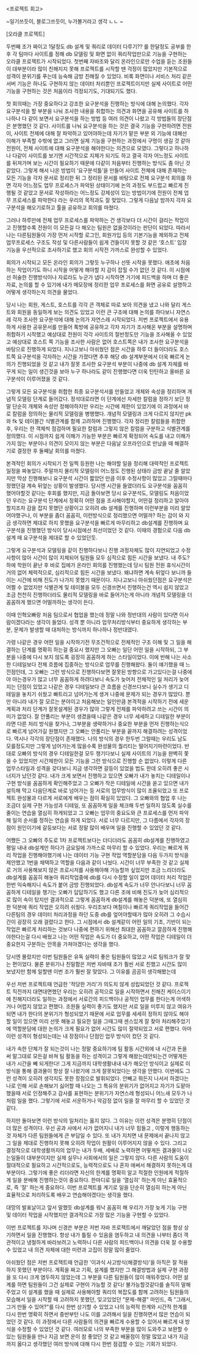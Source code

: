 <프로젝트 회고> 

~일기쓰듯이, 블로그쓰듯이, 누가볼거라고 생각 ㄴㄴ ~ 

 

[오라클 프로젝트] 

두번째 조가 짜이고 1달정도 db 설계 및 쿼리로 데이터 다루기?? 를 한달정도 공부를 한 후 각 팀마다 사이트를 정해 db 모델링 및 화면 없이 쿼리작업만으로 기능을 구현하는 오라클 프로젝트가 시작되었다. 첫번째 자바조와 달리 온라인으로만 수업을 듣는 조원들이 대부분이라 많이 친해지지 못해 프로젝트를 시작할 땐 걱정이 많았지만 기본적으로 성격이 분위기를 푸는데 능숙해 금방 친해질 수 있었다. 비록 화면이나 서비스 처리 같은 서버 기능은 하나도 구현하지 않는 데이터 처리뿐인 프로젝트이지만 실제 사이트로 어떤 기능을 구현하는 것은 처음이라 걱정되기도, 기대되기도 했다. 

첫 회의때는 가장 중요하다고 강조한 요구분석을 진행하는 방식에 대해 논의했다. 각자 요구분석을 할 부분을 나눠 조사한 내용을 취합하는 의견과 화면을 공유해 사이트를 하나하나 다 같이 보면서 요구분석을 하는 방법 등 여러 의견이 나왔고 각 방법들의 장단점은 분명했던 것 같다. 사이트를 나눠 요구분석을 하는 것은 결국 기능을 구현하려면 전원이, 사이트 전체에 대해 잘 파악하고 있어야하는데 자기가 맡은 부분 외 기능에 대해선 이해가 부족할 수밖에 없고 그러면 실제 기능을 구현하는 과정에서 구멍이 생길 것 같아 전원이, 전체 사이트에 대해 요구분석을 해야한다는 의견으로 모였다. 그렇다고 하나하나 다같이 사이트를 보기엔 시간적으로 지체가 되기도 하고 결국 각자 어느정도 사이트를 뒤져가며 보는 시간이 필요하기 때문에 다같이 처음부터 진행하는 방식도 좀 아닌 것 같았다. 그렇게 해서 나온 방법이 ‘요구분석틀’을 만들어 사이트 전체에 대해 존재하는 모든 기능을 각자 문서로 정리한 뒤 그 정리된 문서를 바탕으로 전체 요구분석 회의를 하면 각자 어느정도 업무 프로세스가 파악된 상태이기에 논의 과정도 부드럽고 빠르게 진행될 것 같았고 문서로 작성하라는 어느정도 강제성이 있는 방법이기에 전원이 전체 업무 프로세스를 파악한다 라는 우리의 목적과도 잘 맞았다. 그렇게 다음날 밤까지 각자 요구분석을 해오기로하고 툴을 공유하고 회의를 마쳤다.

그러나 하루만에 전체 업무 프로세스를 파악하는 건 생각보다 더 시간이 걸리는 작업이고 진행할수록 전원이 이 모든걸 다 해오는 팀원은 없을것이라는 판단이 되었다. 따라서 나는 다른팀원들이 가장 먼저 시작할 로그인, 회원가입 등의 기본기능을 제외하고 전체 업무프로세스 구조도 작성 및 다른사람들이 쉽게 건들이지 못할 것 같은 ‘호스트’ 입장 기능을 우선적으로 조사하기로 했고 회의 시작전 가까스로 완성할 수 있었다. 

 회의가 시작되고 모든 온라인 회의가 그렇듯 누구하나 선뜻 시작을 못했다. 애초에 처음하는 작업이기도 하니 시작을 어떻게 해야할 지 감이 잡힐 수가 없던 것 같다. 이 시점에선 허술한 진행방식이나 자료라도 누군가 냅다 시작하면 거기에 피드백을 하며 더 좋은 자료, 논의를 할 수 있기에 내가 메모장에 정리한 업무 프로세스를 화면 공유로 설명하고 어떻게 생각하는지 의견을 물었다.

당시 나는 회원, 게스트, 호스트를 각각 큰 객체로 따로 보아 의견을 냈고 나와 달리 게스트와 회원을 동일하게 보는 의견도 있었고 이런 큰 구조에 대해 논의를 하다보니 자연스레 각자 조사한 요구분석에 대해 논의가 자연스레 시작되었다.  저번 프로젝트에서 유용하게 사용한 공유문서를 만들어 톡방에 공유하고 각자 자기가 조사해온 부분을 설명하며 취합하기 시작했고 예상대로 전원이 각각 사이트의 절반정도만 기능을 조사해올 수 있었고 예상대로 호스트 쪽 기능을 조사한 사람은 없어 호스트쪽은 내가 조사한 요구분석을 바탕으로 진행하게 되었다. 지나고보니 아쉬웠던 점은 시간을 하루 더 들이더라도 호스트쪽 요구분석을 각자하는 시간을 가졌다면 추후 해당 db 설계부분에서 더욱 빠르게 논의가 진행되었을 것 같고 내가 잘못 조사한 요구분석 부분이 나중에 db 설계 자체를 바꾸게 되는 일이 생긴것을 보아 누구 하나라도 같이 진행했다면 더욱 탄탄하고 올바른 요구분석이 이루어졌을 것 같다. 

그렇게 모든 요구분석을 취합한 최종 요구분석서를 만들었고 개체와 속성을 정리하며 개념적 모델링 단계로 들어갔다. 정석대로라면 이 단계에선 자세한 칼럼을 정하기 보단 정말 단순히 개체와 속성만 정해야하지만 우리는 시간에 제한이 있었기에 이 과정에서 바로 칼럼을 정의하는 물리적 모델링을 병행했다. 개념적 모델링과 크게 다르지 않지만 pk와 fk 및 테이블간 식별관계를 함께 고려하며 진행했다. 각자 정리한 칼럼들을 취합한 후, 우리는 한 객체씩 점검하며 필요한 칼럼과 그렇지 않은 칼럼을 구분하고 식별관계를 정의했다. 이 시점까지 쉽게 이해가 가능한 부분은 빠르게 확정되어 속도를 내고 이해가 가지 않는 부분이나 의견이 모이지 않는 부분은 다음날 오프라인으로 만났을 때 해결하기로 결정한 후 둘째날 회의를 마쳤다. 

본격적인 회의가 시작되기 전 일찍 등원한 나는 해야할 일을 정리해 대략적인 프로젝트 일정을 짜놓았다. 주말까지 물리적 모델링이 어느정도 진행된 상태라 금방 끝날 줄 알았지만 막상 진행해보니 요구분석 시간이 짧았던 만큼 이후 수정사항이 많았고 그럴때마다 정했던걸 계속 뒤엎는 상황이 발생했다. 당시엔 시간을 들였더라도 요구분석을 꼼꼼히 했어야할것 같다는 후회를 했지만, 지금 돌아보면 당시 요구분석도, 모델링도 처음이었던 우리는 요구분석 단계에서 정확히 어떤 점을 조사해야할지, 어떤걸 정리하고 알아야할지조차 감을 잡지 못했던 상황이고 오히려 db 설계를 진행하며 이런부분을 미리 알았어야했구나, 이 부분을 좀더 꼼꼼히, 이런방식으로 정리했으면 어떨까? 하는 감이 와 지금 생각하면 제대로 하지 못했을 요구분석을 빠르게 마무리하고 db설계를 진행하며 요구분석을 진행했던 방식이 당시시점에선 최선이었던 것 같다. 이때의 경험으로 다음 db설계 때 요구분석을 제대로 할 수 있었던듯.  

그렇게 요구분석과 모델링을 같이 진행하다보니 진행 과정자체도 많이 지연되었고 수정사항이 많아 시간이 많이 지체되어 팀원들 모두 심적으로 힘든 시간을 보냈다. 내 주도?하에 학원이 끝난 후 바로 집에가 온라인 회의를 진행했는데 당시 팀원 전원 휴식시간이 거의 없어 체력적으로, 심리적으로 힘든 시간을 보냈다. 왜냐하면 계속 뒤엎다 보니까 들이는 시간에 비해 진도가 나가지 못했기 때문이다. 지나고보니 아쉬웠던점은 요구분석은 어쩔 수 없었지만 식별관계 및 테이블을 모두 신경쓰면서 진행하는건 역시 쉽지 않았고 조금 천천히 진행하더라도 물리적 모델링을 바로 들어가는게 아니라 개념적 모델링을 더 꼼꼼하게 했으면 어떨까하는 생각이 든다. 

이때 인혁오빠랑 처음 팀으로서 협업을 했는데 정말 나와 정반대의 사람이 있다면 이사람이겠다라는 생각이 들었다. 성격 뿐 아니라 업무처리방식부터 중요하게 생각하는 부분, 문제가 발생할 때 대처하는 방식까지 하나하나 정반대였다. 

가령 나같은 경우 어떤 일을 시작하기전 무조건적으로 전체적인 구조 이해 및 그 일을 해결하는 단계를 명확히 하는걸 중요시 했지만 그 오빠는 일단 어떤 일을 시작하되, 그 부분을 나중에 다시 보지 않도록 굉장히 꼼꼼하게 하는 스타일이었다. 이에 반해 나는 사소한 디테일보다 전체 흐름에 집중하는 방식으로 업무를 진행해왔다. 둘이 얘기했을 때 느낀점인데, 그 오빠는 그런 방식으로 진행하다보면 잘못된 방향으로 가고있다는걸 나중에야 아는경우가 많고 너무 꼼꼼하게 하려다보니 속도가 늦어저 전체적인 일 처리가 늦어지는 단점이 있었고 나같은 경우 디테일보다 큰 흐름을 신경쓰다보니 실수가 생기고 디테일을 놓치기 쉬웠고 빠트리고 넘어가는게 생겨 나중에 문제가 되는 경우가 많았다. 뿐만 아니라 내가 잘 모르는 분야이고 처음해보는 일인만큼 본격적을 시작하기 전에 세운 계획과 처리 단계가 잘못설계된 경우가 많아  그렇게 전체를 파악하려고 쓰는 시간이 의미가 없었다. 잘 안풀리는 부분이 생겼을때 나같은 경우 너무 세세하고 디테일한 부분이라면 다른 처리 방식을 찾거나, 그부분을 생략하거나 중요한 부분을 먼저 진행하는식으로 빠르게 넘어가길 원했지만 그 오빠는 안풀리는 부분을 끝까지 해결하려는 성격이었다. 역시나 각각의 장단점이 존재했다. 나의 방식의 경우 한두번 그럴때는 우리도 남도 모를정도지만 그렇게 넘어가는게 많을수록 완성물의 퀄리티는 떨어지기마련이었다. 반대로 오빠의 방식의 경우 디테일한걸 모두 챙기다보니 실제 사이트의 기능을 완벽히 쫓을 수 있었지만 시간제한이 모든 기능을 그런 방식으로 진행할 순 없었다. 이렇게 다른 업무스타일과 성격을 갖다보니 지금 생각하면 갈등이 있었을 법도 한데 오히려 좋은 시너지가 났던것 같다. 내가 크게 보면서 진행하고 있으면 오빠가 내가 놓치는 디테일이나 구현 방식을 꼼꼼하게 확인해주었고 그 오빠가 작은 디테일에 시간을 쏟고 있으면 내가 설득해 막고 다음단계로 바로 넘어가는 등 서로의 업무방식이 많이 조율되었고 또 프로젝트 완성물과 다르게 서로에게 배우는 점이 확실히 있었다. 그 오빠와의 협업 후 나는 조금더 실제 구현 가능성과 디테일, 또 꼼꼼하게 일을 체크해 두번 일하지 않도록 실수를 줄이는 연습을 열심히 하게되었고 그 오빠는 업무의 중요도와 큰 프로세스를 먼저 파악해 일의 순서를 정하는 연습을 하게 되었다. 서로 너무 다르지만, 그 다름에서 각자의 장점이 원인이기에 갈등보다는 서로 정말 많이 배우며 일을 진행할 수 있었던 것 같다. 

어쨌든 그 오빠의 주도로 1차 프로젝트보다는 더디더라도 꼼꼼히 db설계를 진행하였고 평일 내내 db설계만 하다가 금요일에 가까스로 마무리 할 수 있었다. 우리는 빠르게 쿼리 작업을 진행해야했기에 나는 데이터 기능 구현 작업 역할분담을 다음 두가지 방식을 제안했고 1번을 채택하고 역할을 다음과 같이 나눴다. 시간이 너무 부족한 것 같고 실제로 거의 사용해보지 않은 프로시저를 사용해야해 가능할까 싶었지만 조금 느리더라도 db설계를 꼼꼼히 해놓아 쿼리작업중에 db를 다시 수정할 일이 없어 데이터 처리 작업은 한번 익숙해지니 속도가 붙어 금방 진행되었다. db설계 속도가 너무 안나다보니 너무 꼼꼼하게 디테일을 챙기는 오빠가 답답하기도 했고 다른 조에 비해 진도가 늦어 심리적으로 많이 속이 탔지만 결과적으로 그렇게 꼼꼼하게 db설계를 해놓은 덕분에, 또 열심히 한 덕분에 쿼리 작업은 오히려 쉬웠다. 우리조보다 며칠이나 빠르게 쿼리작업을 들어간 다른팀의 경우 데이터 처리과정을 하던 도중 db를 엎어야할때가 많아 오히려 그 수습시간이 굉장히 오래 걸렸다고 한다. 그 시점에서 db 설계같이 어떤 일의 기초, 기반이 되는 작업은 빠르게 처리하는 것보다 나중에 편하기 위해선 최대한 꼼꼼하고 깔끔하게 진행해야한다는걸 다시 배웠고 나는 어떤 작업은 속도가 더 중요하고, 어떤 작업은 디테일이 더 중요한지 구분하는 안목을 가져야겠다는 생각을 했다. 

당시엔 몰랐지만 이번 팀원들은 유독 실력이 좋은 팀원들이 많았고 서로 팀워크가 잘 맞는 편이었다. 물론 분위기나 친밀함은 저번 자바때 조가 훨씬 서로 친했고 시간도 많이 보냈지만 함께 일할땐 이번 조가 훨씬 잘 맞았다. 그 이유를 곰곰히 생각해봤는데 

우선 저번 프로젝트때 언급한 '적당한 거리'가 의도치 않게 성립되었던 것 같다. 프로젝트 직전까지 대면대면했던 우리는 오히려 공적으로 일을 시작하면서 친해진 케이스이기에 친해지더라도 일하는 과정에서 서로간의 피드백이나 공적인 업무를 한다는게 어색하거나 어렵지 않았고 편했다. 조원들 실력이 좋기도 했지만 서로 일을 미루지 않고 여유가 되면 내가 한다의 분위기가 형성되었기 때문에 서로 업무를 세세히 정하지 않아도 해야할 일이 있으면 미리 선뜻 해놓고 필요한 일을 그때그때 센스있게 잘 찾아 처리해주었기에 역할분담에 대한 논의가 크게 필요가 없어 시간도 많이 절약되었고 서로 편했다. 아마 이런 성격이 형성되는데는 내 장점이나 단점인 업무 방식이 컸던 것 같다. 

 내가 속한 단체가 잘 되는것이 나는 정말 중요하기에 팀 활동 시간외에 내 시간과 돈을 써 말그대로 모든걸 바쳐 팀 활동을 하는 성격이고 그렇게 해왔는데안되는건 어떻게든 내가 시간을 빼 되게한다! 그게 지금까지 대학생활내내 내가 해오던 방식이고 실제로 이 방식을 통해 결과물이 항상 잘 나왔기에 크게 잘못되었다는 생각을 안했다. 이번에도 그런 성격이 오히려 생각지도 못한 장점으로 발휘되었다. 안빼고 뭐든지 나서서 하겠다는 나로 인해 서로 손해보기 싫어할 때 나오는 그 특유의 분위기가 없어지고 자기가 도맡아 했을때 서로 인정해주고 감사를 표현하는 분위기가 자연스레 형성되니 어느새 모두가 나처럼 일을 했다. 그렇기에 서로 서운하거나 악감정 없이 일을 잘 마무리 할 수 있었던 것 같다. 

하지만 돌아보면 이런 방식의 일처리는 옳지 않다. 그 이유는   이런 성격은 분명히 단점이 더 많은 성격이다. 우선 공과 사에서 사가 없어지니 내가 너무 힘들고 , 이렇게 행동하는것 자체가 다른 팀원들에게 큰 부담일 수 있다. 또 내가 지치면 내 문제에서 끝나지 않고 그 일을 제대로 진행하지 못해 오히려 작업이 원활이 이루어지지 않을 수 있다. 그리고 결정적으로 대학생활까지의 업무는 내가 두배, 세배로 노력하면 어떻게든 결과물이 나오는일들이 대부분이지만 실제 실무나 사회에서의 일은 그렇지 않다. 다른 사람의 도움이 절대적으로 필요하고 시간적으로도, 능력적으로도 나 혼자 애써서 해결하지 못하는게 대부분이다. 그렇기에 좋은 리더라면 자신의 한계를 명확히 알고 적절한 인원에게 적절하게 일을 분배해 진행하는것이 중요하다. 한마디로 일을 '열심히' 하는게 아닌 효율적으로, 즉 '잘' 하는게 중요하다. 이번 프로젝트를 계기로 일을 단순히 열심히 하는게 아닌 효율적으로 처리하도록 배우고 연습해야겠다는 생각을 했다. 



대망의 발표날이고 앞서 말했듯 db설계를 워낙 꼼꼼히 해 우리가 가장 늦게 기능 구현 및 데이터 작업을 시작했지만 결과적으로 가장 많은 기능을 구현할 수 있었다. 

이번 프로젝트를 지나며 신경쓴 부분은 저번 자바 프로젝트에서 깨달았던 점을 항상 상기하면서 일을 진행했다. 항상 내가 틀릴 수 있음을 염두하고 내 의견을 나부터 좀더 객관적이고 냉철하게 바라보려고 노력하니 다른 사람의 피드백이나 의견을 더욱 잘 수용할 수 있었고 내 의견 자체에 대한 미련과 고집이 정말 많이 줄었다.

아쉬웠던 점은 저번 프로젝트때 언급한 '이과식 사고방식(해결방식)'을 아직은 잘 적용하지 못했던 부분이다. 계획을 짜고 기획, 설계를 했지만 그 해결방법과 실제 구현 과정을 또 다시 크게 염두하지 않았는데 그 부분을 다른 팀원들이 많이 매워주었다. 어떤 설계를 하면 팀원들이 그건 실제로 구현이 가능할 것 같다/ 불가능할것같다를 솔직히 말해주었고 이 설계를 했을 때 실제로 사용해야할 쿼리의 복잡도를 함께 고려하는 팀원들의 모습해서 일을 시작할 때 고려하지 못했던, 잊고있었던 "문제-해결" 마인드, 즉 "그래서, 그거 만들 수 있어?"를 다시 한번 상기할 수 있었고 나의 능력적 한계와 시간적 한계를 다시 한번 명확히 하면서 중반부턴 나도 이를 고려해서 일을 진행하면서 많은 연습이 되었던 것 같다. 이 과정에서 다른 사람들의 의견을 빠르게 수용할 수 있어서 빠르게 내 방식을 수정할 수 있었던 것 같다. 여러모로 나의 부족한 부분을 많이 도와주고 보완할 수 있는 팀원들을 만나 지금 보면 운이 참 좋았던 것 같고 배울점이 정말 많았고 내가 지금까지 옳다고 생각했던 여러 방식에 대해 다시 한번 점검할 수 있는 기회가 되었다. 



 





















 





 

 

 